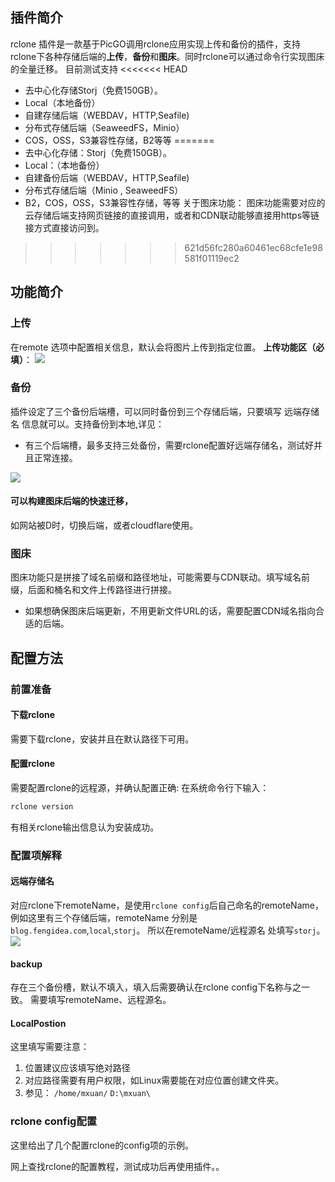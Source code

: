 ## 插件简介
rclone 插件是一款基于PicGO调用rclone应用实现上传和备份的插件，支持rclone下各种存储后端的**上传**，**备份**和**图床**。同时rclone可以通过命令行实现图床的全量迁移。
目前测试支持
<<<<<<< HEAD
+ 去中心化存储Storj（免费150GB）。
+ Local（本地备份）
+ 自建存储后端（WEBDAV，HTTP,Seafile)
+ 分布式存储后端（SeaweedFS，Minio）
+ COS，OSS，S3兼容性存储，B2等等
=======
+ 去中心化存储：Storj（免费150GB）。
+ Local：（本地备份）
+ 自建备份后端（WEBDAV，HTTP,Seafile)
+ 分布式存储后端（Minio , SeaweedFS）
+ B2，COS，OSS，S3兼容性存储，等等
关于图床功能：
图床功能需要对应的云存储后端支持网页链接的直接调用，或者和CDN联动能够直接用https等链接方式直接访问到。

>>>>>>> 621d56fc280a60461ec68cfe1e98581f01119ec2

## 功能简介
### 上传
在remote 选项中配置相关信息，默认会将图片上传到指定位置。
**上传功能区（必填）**：
![](https://link.ap1.storjshare.io/raw/jxl7tkgemjfqomuhhv3epaakfcqq/picgo/picgo/2022/04/ed1aa3373bce454f00fc39abee423a8e.png)

### 备份
插件设定了三个备份后端槽，可以同时备份到三个存储后端，只要填写 远端存储名 信息就可以。支持备份到本地,详见：
+ 有三个后端槽，最多支持三处备份，需要rclone配置好远端存储名，测试好并且正常连接。

![](https://link.ap1.storjshare.io/raw/jxl7tkgemjfqomuhhv3epaakfcqq/picgo/picgo/2022/04/d9cb347e859b567f7d608b4cf9b4e1f9.png)

#### 可以构建图床后端的快速迁移，
如网站被D时，切换后端，或者cloudflare使用。

### 图床
图床功能只是拼接了域名前缀和路径地址，可能需要与CDN联动。填写域名前缀，后面和桶名和文件上传路径进行拼接。
+ 如果想确保图床后端更新，不用更新文件URL的话，需要配置CDN域名指向合适的后端。


## 配置方法

### 前置准备
#### 下载rclone
需要下载rclone，安装并且在默认路径下可用。
#### 配置rclone
需要配置rclone的远程源，并确认配置正确:
在系统命令行下输入：
```Bash
rclone version
```
有相关rclone输出信息认为安装成功。

### 配置项解释

#### 远端存储名
对应rclone下remoteName，是使用`rclone config`后自己命名的remoteName，例如这里有三个存储后端，remoteName 分别是 `blog.fengidea.com`,`local`,`storj`。
所以在remoteName/远程源名 处填写`storj`。
![](https://link.ap1.storjshare.io/raw/jxl7tkgemjfqomuhhv3epaakfcqq/picgo/picgo/2022/04/bb515414181ea08841aaf07d48745a59.png)
#### backup
存在三个备份槽，默认不填入，填入后需要确认在rclone config下名称与之一致。
需要填写remoteName、远程源名。

#### LocalPostion
这里填写需要注意：
1. 位置建议应该填写绝对路径
2. 对应路径需要有用户权限，如Linux需要能在对应位置创建文件夹。
3. 参见： `/home/mxuan/`   `D:\mxuan\` 

### rclone config配置
这里给出了几个配置rclone的config项的示例。

网上查找rclone的配置教程，测试成功后再使用插件。。

